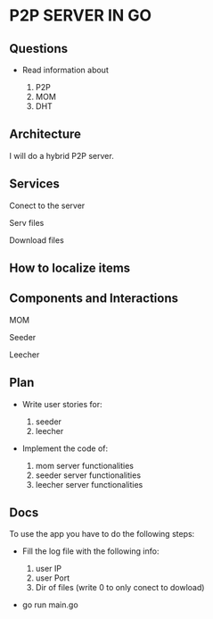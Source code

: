 # P2P SERVER IN GO

## Questions

- Read information about

  1. P2P
  2. MOM
  3. DHT

## Architecture

I will do a hybrid P2P server.

## Services

Conect to the server

Serv files

Download files

## How to localize items

## Components and Interactions

MOM

Seeder

Leecher

## Plan

- Write user stories for:

  1. seeder
  2. leecher

- Implement the code of:

  1. mom server functionalities
  2. seeder server functionalities
  3. leecher server functionalities

## Docs

To use the app you have to do the following steps:

- Fill the log file with the following info:

  1. user IP
  2. user Port
  3. Dir of files (write 0 to only conect to dowload)

- go run main.go
